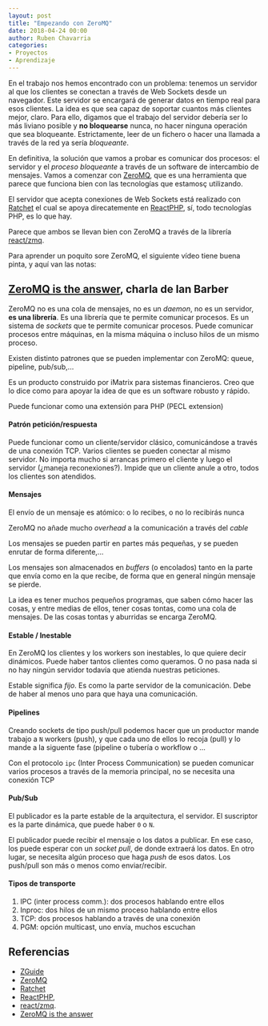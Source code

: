 ```yaml
---
layout: post
title: "Empezando con ZeroMQ"
date: 2018-04-24 00:00
author: Ruben Chavarria
categories:
- Proyectos
- Aprendizaje
---
```


En el trabajo nos hemos encontrado con un problema: tenemos un servidor al que los clientes
se conectan a través de Web Sockets desde un navegador. Este servidor se encargará de generar
datos en tiempo real para esos clientes. La idea es que sea capaz de soportar cuantos
más clientes mejor, claro. Para ello, digamos que el trabajo del servidor debería ser
lo más liviano posible y **no bloquearse** nunca, no hacer ninguna operación que sea
bloqueante. Estrictamente, leer de un fichero o hacer una llamada a través de la red ya
sería *bloqueante*.

En definitiva, la solución que vamos a probar es comunicar dos procesos: el servidor y el
*proceso bloqueante* a través de un software de intercambio de mensajes. Vamos a comenzar
con [ZeroMQ](http://zeromq.org/),
que es una herramienta que parece que funciona bien con las tecnologías que estamosç
utilizando.

<!-- more -->

El servidor que acepta conexiones de Web Sockets está realizado con
[Ratchet](http://socketo.me/docs/deploy)
el cual se apoya direcatemente en
[ReactPHP](https://reactphp.org/),
sí, todo tecnologías PHP, es lo que hay.

Parece que ambos se llevan bien con ZeroMQ a través de la librería
[react/zmq](https://github.com/friends-of-reactphp/zmq).

Para aprender un poquito sore ZeroMQ, el siguiente vídeo tiene buena pinta, y aquí
van las notas:

## [ZeroMQ is the answer](https://vimeo.com/20605470), charla de Ian Barber

ZeroMQ no es una cola de mensajes, no es un *daemon*, no es un servidor, **es una
librería**. Es una librería que te permite comunicar procesos. Es un sistema de
*sockets* que te permite comunicar procesos. Puede comunicar procesos entre máquinas,
en la misma máquina o incluso hilos de un mismo proceso.

Existen distinto patrones que se pueden implementar con ZeroMQ: queue, pipeline,
pub/sub,...

Es un producto construido por iMatrix para sistemas financieros. Creo que lo dice
como para apoyar la idea de que es un software robusto y rápido.

Puede funcionar como una extensión para PHP (PECL extension)

#### Patrón petición/respuesta

Puede funcionar como un cliente/servidor clásico, comunicándose a través de una
conexión TCP. Varios clientes se pueden conectar al mismo servidor. No importa
mucho si arrancas primero el cliente y luego el servidor (¿maneja reconexiones?).
Impide que un cliente anule a otro, todos los clientes son atendidos.

#### Mensajes

El envío de un mensaje es atómico: o lo recibes, o no lo recibirás nunca

ZeroMQ no añade mucho *overhead* a la comunicación a través del *cable*

Los mensajes se pueden partir en partes más pequeñas, y se pueden enrutar de forma
diferente,...

Los mensajes son almacenados en *buffers* (o encolados) tanto en la parte que envía
como en la que recibe, de forma que en general ningún mensaje se pierde.

La idea es tener muchos pequeños programas, que saben cómo hacer las cosas, y entre
medias de ellos, tener cosas tontas, como una cola de mensajes. De las cosas tontas
y aburridas se encarga ZeroMQ.

#### Estable / Inestable

En ZeroMQ los clientes y los workers son inestables, lo que quiere decir dinámicos.
Puede haber tantos clientes como queramos. O no pasa nada si no hay ningún servidor
todavía que atienda nuestras peticiones.

Estable significa *fijo*. Es como la parte servidor de la comunicación. Debe de haber
al menos uno para que haya una comunicación.

#### Pipelines

Creando sockets de tipo push/pull podemos hacer que un productor mande trabajo a
`N` workers (push), y que cada uno de ellos lo recoja (pull) y lo mande a la siguente
fase (pipeline o tubería o workflow o ...

Con el protocolo `ipc` (Inter Process Communication) se pueden comunicar varios
procesos a través de la memoria principal, no se necesita una conexión TCP

#### Pub/Sub

El publicador es la parte estable de la arquitectura, el servidor. El suscriptor es la
parte dinámica, que puede haber `0` o `N`.

El publicador puede recibir el mensaje o los datos a publicar. En ese caso, los puede
esperar con un *socket pull*, de donde extraerá los datos. En otro lugar, se necesita
algún proceso que haga *push* de esos datos. Los push/pull son más o menos como
enviar/recibir.

#### Tipos de transporte

1. IPC (inter process comm.): dos procesos hablando entre ellos
2. Inproc: dos hilos de un mismo proceso hablando entre ellos
3. TCP: dos procesos hablando a través de una conexión
4. PGM: opción multicast, uno envía, muchos escuchan

## Referencias

- [ZGuide](http://zguide.zero.mq)
- [ZeroMQ](http://zeromq.org/)
- [Ratchet](http://socketo.me/docs/deploy)
- [ReactPHP](https://reactphp.org/),
- [react/zmq](https://github.com/friends-of-reactphp/zmq).
- [ZeroMQ is the answer](https://vimeo.com/20605470)
